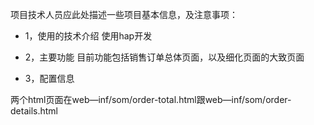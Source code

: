 项目技术人员应此处描述一些项目基本信息，及注意事项：

* 1，使用的技术介绍
使用hap开发

* 2，主要功能
目前功能包括销售订单总体页面，以及细化页面的大致页面

* 3，配置信息

两个html页面在web—inf/som/order-total.html跟web—inf/som/order-details.html

